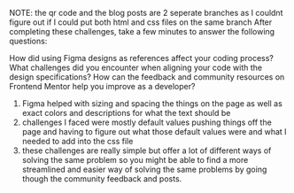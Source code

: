 NOTE: the qr code and the blog posts are 2 seperate branches as I couldnt figure out if I could put both html and css files on the same branch
After completing these challenges, take a few minutes to answer the following questions:

How did using Figma designs as references affect your coding process?
What challenges did you encounter when aligning your code with the design specifications?
How can the feedback and community resources on Frontend Mentor help you improve as a developer?

1. Figma helped with sizing and spacing the things on the page as well as exact colors and descriptions for what the text should be
2. challenges I faced were mostly default values pushing things off the page and having to figure out what those default values were and what I needed to add into the css file
3. these challenges are really simple but offer a lot of different ways of solving the same problem so you might be able to find a more streamlined and easier way of solving the same problems by going though the community feedback and posts. 
